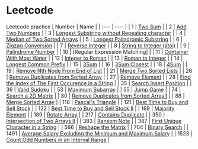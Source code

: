 # Leetcode
Leetcode practice
| Number      | Name     |
| :---        |          ---: |
| 1     | [Two Sum](https://github.com/sujingxian/Leetcode/blob/main/1.%20Two%20Sum)   |
| 2   | [Add Two Numbers](https://github.com/sujingxian/Leetcode/blob/main/2.%20Add%20Two%20Numbers.cs)     |
| 3   | [Longest Substring without Repeating character](https://github.com/sujingxian/Leetcode/blob/main/3.%20Longest%20Substring%20without%20Repeating%20character.cs)     |
| 4   | [Median of Two Sorted Arrays](https://github.com/sujingxian/Leetcode/blob/main/4.%20Median%20of%20Two%20Sorted%20Arrays.cs)     |
| 5   | [Longest Palindromic Substring](https://github.com/sujingxian/Leetcode/blob/main/5.%20Longest%20Palindromic%20Substring.cs)     |
| 6   | [Zigzag Conversion](https://github.com/sujingxian/Leetcode/blob/main/6.%20Zigzag%20Conversion.cs)     |
| 7   | [Reverse Integer](https://github.com/sujingxian/Leetcode/blob/main/7.%20Reverse%20Integer.cs)    |
| 8   | [String to Integer (atoi)](https://github.com/sujingxian/Leetcode/blob/main/8.%20String%20to%20Integer%20(atoi).cs)   |
| 9   | [Palindrome Number](https://github.com/sujingxian/Leetcode/blob/main/9.%20Palindrome%20Number.cs)     |
| 10  | [Regular Expression Matching]   |
| 11  | [Container With Most Water](https://github.com/sujingxian/Leetcode/blob/main/11.%20Container%20With%20Most%20Water.cs)   |
| 12  | [Integer to Roman](https://github.com/sujingxian/Leetcode/blob/main/12.%20Integer%20to%20Roman.cs)    |
| 13   | [Roman to Integer](https://github.com/sujingxian/Leetcode/blob/main/13.%20Roman%20to%20Integer.cs)     |
| 14   | [Longest Common Prefix](https://github.com/sujingxian/Leetcode/blob/main/14.%20Longest%20Common%20Prefix.cs)    |
| 15   | [3Sum](https://github.com/sujingxian/Leetcode/blob/main/15.%203Sum.cs)   |
| 16   | [3Sum Closest](https://github.com/sujingxian/Leetcode/blob/main/16.%203Sum%20Closest.cs)   |
| 18   | [4Sum](https://github.com/sujingxian/Leetcode/blob/main/18.%204Sum.cs)   |
| 19   | [Remove Nth Node From End of List](https://github.com/sujingxian/Leetcode/blob/main/19.%20Remove%20Nth%20Node%20From%20End%20of%20List.cs)   |
| 21   | [Merge Two Sorted Lists](https://github.com/sujingxian/Leetcode/blob/main/21.%20Merge%20Two%20Sorted%20Lists.cs)   |
| 26   | [Remove Duplicates from Sorted Array](https://github.com/sujingxian/Leetcode/blob/main/26.%20Remove%20Duplicates%20from%20Sorted%20Array.cs)    |
| 27   | [Remove Element](https://github.com/sujingxian/Leetcode/blob/main/27.%20Remove%20Element.cs)   |
| 28   | [Find the Index of The First Occurence in a String](https://github.com/sujingxian/Leetcode/blob/main/28.%20Find%20the%20Index%20of%20the%20First%20Occurrence%20in%20a%20String.cs)   |
| 35   | [Search Insert Position](https://github.com/sujingxian/Leetcode/blob/main/35.%20Search%20Insert%20Position.cs)   |
| 36   | [Valid Sudoku](https://github.com/sujingxian/Leetcode/blob/main/36.%20Valid%20Sudoku.cs)     |
| 53   | [Maximum Subarray](https://github.com/sujingxian/Leetcode/blob/main/53.%20Maximum%20Subarray.cs)     |
| 55   | [Jump Game](https://github.com/sujingxian/Leetcode/blob/main/55.%20Jump%20Game.cs)    |
| 74   | [Search a 2D Matrix](https://github.com/sujingxian/Leetcode/blob/main/74.%20Search%20a%202D%20Matrix.cs)     |
| 80   | [Remove Duplicates from Sorted ArrayII](https://github.com/sujingxian/Leetcode/blob/main/80.%20Remove%20Duplicates%20from%20Sorted%20Array%20II.cs)   |
| 88   | [Merge Sorted Array](https://github.com/sujingxian/Leetcode/blob/main/88.%20Merge%20Sorted%20Array.cs)     |
| 118   | [Pascal's Triangle](https://github.com/sujingxian/Leetcode/blob/main/118.%20Pascal's%20Triangle.cs)     |
| 121   | [Best Time to Buy and Sell Stock](https://github.com/sujingxian/Leetcode/blob/main/121.%20Best%20Time%20to%20Buy%20and%20Sell%20Stock.cs)     |
| 122   | [Best Time to Buy and Sell Stock II](https://github.com/sujingxian/Leetcode/blob/main/122.%20Best%20Time%20to%20Buy%20and%20Sell%20Stock%20II.cs)   |
| 169   | [Majority Element](https://github.com/sujingxian/Leetcode/blob/main/169.%20Majority%20Element.cs)   |
| 189   | [Rotate Array](https://github.com/sujingxian/Leetcode/blob/main/189.%20Rotate%20Array.cs)   |
| 217   | [Contains Duplicate](https://github.com/sujingxian/Leetcode/blob/main/217.%20Contains%20Duplicate.cs)     |
| 350   | [Intersection of Two Arrays II](https://github.com/sujingxian/Leetcode/blob/main/350.%20Intersection%20of%20Two%20Arrays%20II.cs)     |
| 383   | [Ransom Note](https://github.com/sujingxian/Leetcode/blob/main/383.%20Ransom%20Note.cs)     |
| 387   | [First Unique Character in a String](https://github.com/sujingxian/Leetcode/blob/main/387.%20First%20Unique%20Character%20in%20a%20String.cs)     |
| 566   | [Reshape the Matrix](https://github.com/sujingxian/Leetcode/blob/main/566.%20Reshape%20the%20Matrix.cs)     |
| 704   | [Binary Search](https://github.com/sujingxian/Leetcode/blob/main/704.%20Binary%20Search.cs)     |
| 1491   | [Average Salary Excluding the Minimum and Maximum Salary](https://github.com/sujingxian/Leetcode/blob/main/1491.%20Average%20Salary%20Excluding%20the%20Minimum%20and%20Maximum%20Salary.cs)     |
| 1523  | [Count Odd Numbers in an Interval Range](https://github.com/sujingxian/Leetcode/blob/main/1523.%20Count%20Odd%20Numbers%20in%20an%20Interval%20Range.cs)     |
